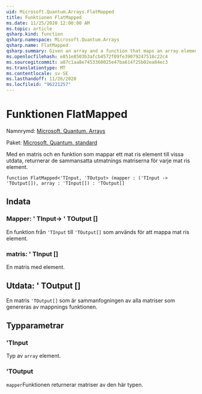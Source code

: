 ```yaml
---
uid: Microsoft.Quantum.Arrays.FlatMapped
title: Funktionen FlatMapped
ms.date: 11/25/2020 12:00:00 AM
ms.topic: article
qsharp.kind: function
qsharp.namespace: Microsoft.Quantum.Arrays
qsharp.name: FlatMapped
qsharp.summary: Given an array and a function that maps an array element to some output array, returns the concatenated output arrays for each array element.
ms.openlocfilehash: e851e8503b3afcb4572f09fe39079247518c22c4
ms.sourcegitcommit: a87c1aa8e7453360025e47ba614f25b02ea84ec3
ms.translationtype: MT
ms.contentlocale: sv-SE
ms.lasthandoff: 11/26/2020
ms.locfileid: "96221257"
---
```

# <a name="flatmapped-function"></a>Funktionen FlatMapped

Namnrymd: [Microsoft. Quantum. Arrays](xref:Microsoft.Quantum.Arrays)

Paket: [Microsoft. Quantum. standard](https://nuget.org/packages/Microsoft.Quantum.Standard)


Med en matris och en funktion som mappar ett mat ris element till vissa utdata, returnerar de sammansatta utmatnings matriserna för varje mat ris element.

```qsharp
function FlatMapped<'TInput, 'TOutput> (mapper : ('TInput -> 'TOutput[]), array : 'TInput[]) : 'TOutput[]
```


## <a name="input"></a>Indata

### <a name="mapper--tinput---toutput"></a>Mapper: ' TInput-> ' TOutput []

En funktion från `'TInput` till `'TOutput[]` som används för att mappa mat ris element.


### <a name="array--tinput"></a>matris: ' TInput []

En matris med element.



## <a name="output--toutput"></a>Utdata: ' TOutput []

En matris `'TOutput[]` som är sammanfogningen av alla matriser som genereras av mappnings funktionen.

## <a name="type-parameters"></a>Typparametrar

### <a name="tinput"></a>'TInput

Typ av `array` element.
### <a name="toutput"></a>'TOutput

`mapper`Funktionen returnerar matriser av den här typen.